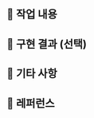 ## 📍 작업 내용

<!-- 이번 PR에서 작업한 내용을 간략히 설명해주세요. -->

## 📍 구현 결과 (선택)

<!-- 구현한 기능이 보이는 스크린샷을 업로드해주세요. -->

## 📍 기타 사항

<!-- 리뷰어가 특별히 봐주었으면 하는 부분이나 주의사항, 알림사항 등이 있다면 작성해주세요. -->

## 📍 레퍼런스

<!-- 참고한 부분이 있다면 링크로 알려주세요 -->
